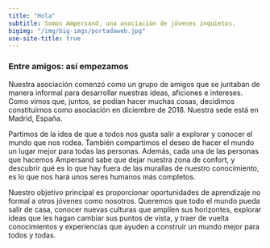 ```yaml
---
title: "Hola"
subtitle: Somos Ampersand, una asociación de jóvenes inquietos.
bigimg: "/img/big-imgs/portadaweb.jpg"
use-site-title: true
---
```


### Entre amigos: así empezamos

Nuestra asociación comenzó como un grupo de amigos que se juntaban de manera informal para desarrollar nuestras ideas, aficiones e intereses. Como vimos que, juntos, se podían hacer muchas cosas, decidimos constituirnos como asociación en diciembre de 2018. Nuestra sede está en Madrid, España.

Partimos de la idea de que a todos nos gusta salir a explorar y conocer el mundo que nos rodea. También compartimos el deseo de hacer el mundo un lugar mejor para todas las personas. Además, cada una de las personas que hacemos Ampersand sabe que dejar nuestra zona de confort, y descubrir qué es lo que hay fuera de las murallas de nuestro conocimiento, es lo que nos hará unos seres humanos más completos.

Nuestro objetivo principal es proporcionar oportunidades de aprendizaje no formal a otros jóvenes como nosotros. Queremos que todo el mundo pueda salir de casa, conocer nuevas culturas que amplíen sus horizontes, explorar ideas que les hagan cambiar sus puntos de vista, y traer de vuelta conocimientos y experiencias que ayuden a construir un mundo mejor para todos y todas. 

